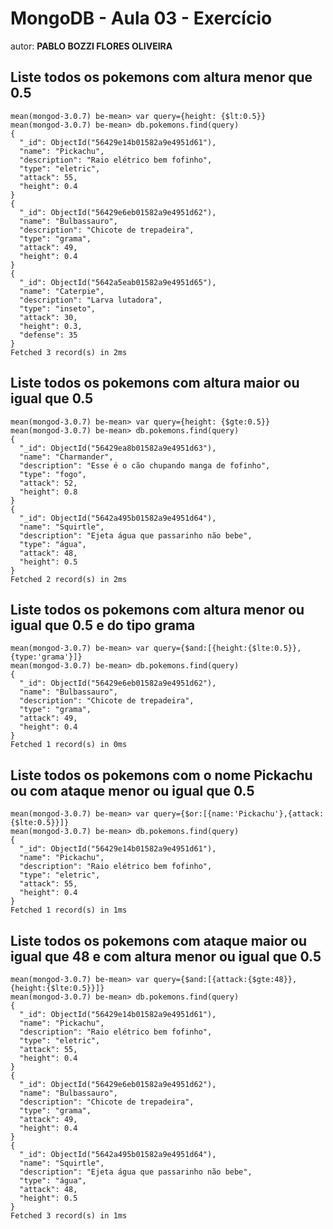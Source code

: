 # MongoDB - Aula 03 - Exercício
autor: **PABLO BOZZI FLORES OLIVEIRA**

## Liste todos os pokemons com altura menor que 0.5
```
mean(mongod-3.0.7) be-mean> var query={height: {$lt:0.5}}
mean(mongod-3.0.7) be-mean> db.pokemons.find(query)
{
  "_id": ObjectId("56429e14b01582a9e4951d61"),
  "name": "Pickachu",
  "description": "Raio elétrico bem fofinho",
  "type": "eletric",
  "attack": 55,
  "height": 0.4
}
{
  "_id": ObjectId("56429e6eb01582a9e4951d62"),
  "name": "Bulbassauro",
  "description": "Chicote de trepadeira",
  "type": "grama",
  "attack": 49,
  "height": 0.4
}
{
  "_id": ObjectId("5642a5eab01582a9e4951d65"),
  "name": "Caterpie",
  "description": "Larva lutadora",
  "type": "inseto",
  "attack": 30,
  "height": 0.3,
  "defense": 35
}
Fetched 3 record(s) in 2ms
```

## Liste todos os pokemons com altura maior ou igual que 0.5
```
mean(mongod-3.0.7) be-mean> var query={height: {$gte:0.5}}
mean(mongod-3.0.7) be-mean> db.pokemons.find(query)
{
  "_id": ObjectId("56429ea8b01582a9e4951d63"),
  "name": "Charmander",
  "description": "Esse é o cão chupando manga de fofinho",
  "type": "fogo",
  "attack": 52,
  "height": 0.8
}
{
  "_id": ObjectId("5642a495b01582a9e4951d64"),
  "name": "Squirtle",
  "description": "Ejeta água que passarinho não bebe",
  "type": "água",
  "attack": 48,
  "height": 0.5
}
Fetched 2 record(s) in 2ms
```

## Liste todos os pokemons com altura menor ou igual que 0.5 e do tipo grama
```
mean(mongod-3.0.7) be-mean> var query={$and:[{height:{$lte:0.5}},{type:'grama'}]}
mean(mongod-3.0.7) be-mean> db.pokemons.find(query)
{
  "_id": ObjectId("56429e6eb01582a9e4951d62"),
  "name": "Bulbassauro",
  "description": "Chicote de trepadeira",
  "type": "grama",
  "attack": 49,
  "height": 0.4
}
Fetched 1 record(s) in 0ms
```

## Liste todos os pokemons com o nome Pickachu ou com ataque menor ou igual que 0.5
```
mean(mongod-3.0.7) be-mean> var query={$or:[{name:'Pickachu'},{attack:{$lte:0.5}}]}
mean(mongod-3.0.7) be-mean> db.pokemons.find(query)
{
  "_id": ObjectId("56429e14b01582a9e4951d61"),
  "name": "Pickachu",
  "description": "Raio elétrico bem fofinho",
  "type": "eletric",
  "attack": 55,
  "height": 0.4
}
Fetched 1 record(s) in 1ms
```

## Liste todos os pokemons com ataque maior ou igual que 48 e com altura menor ou igual que 0.5
```
mean(mongod-3.0.7) be-mean> var query={$and:[{attack:{$gte:48}},{height:{$lte:0.5}}]}
mean(mongod-3.0.7) be-mean> db.pokemons.find(query)
{
  "_id": ObjectId("56429e14b01582a9e4951d61"),
  "name": "Pickachu",
  "description": "Raio elétrico bem fofinho",
  "type": "eletric",
  "attack": 55,
  "height": 0.4
}
{
  "_id": ObjectId("56429e6eb01582a9e4951d62"),
  "name": "Bulbassauro",
  "description": "Chicote de trepadeira",
  "type": "grama",
  "attack": 49,
  "height": 0.4
}
{
  "_id": ObjectId("5642a495b01582a9e4951d64"),
  "name": "Squirtle",
  "description": "Ejeta água que passarinho não bebe",
  "type": "água",
  "attack": 48,
  "height": 0.5
}
Fetched 3 record(s) in 1ms
```
